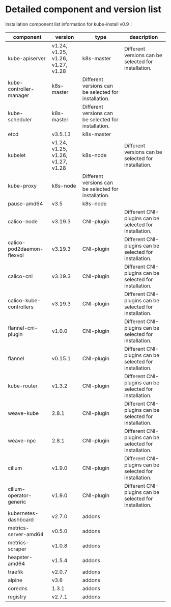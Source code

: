 
# Detailed component and version list

Installation component list information for kube-install v0.9：


| component                 | version                            | type                                                  | description                                              |
| ------------------------- | ---------------------------------- | ----------------------------------------------------- | -------------------------------------------------------- |
| kube-apiserver            | v1.24, v1.25, v1.26,  v1.27, v1.28 | k8s-master                                            | Different versions can be  selected for installation.    |
| kube-controller-manager   | k8s-master                         | Different versions can be  selected for installation. |                                                          |
| kube-scheduler            | k8s-master                         | Different versions can be  selected for installation. |                                                          |
| etcd                      | v3.5.13                            | k8s-master                                            |                                                          |
| kubelet                   | v1.24, v1.25, v1.26,  v1.27, v1.28 | k8s-node                                              | Different versions can be  selected for installation.    |
| kube-proxy                | k8s-node                           | Different versions can be  selected for installation. |                                                          |
| pause-amd64               | v3.5                               | k8s-node                                              |                                                          |
| calico-node               | v3.19.3                            | CNI-plugin                                            | Different CNI-plugins can be  selected for installation. |
| calico-pod2daemon-flexvol | v3.19.3                            | CNI-plugin                                            | Different CNI-plugins can be  selected for installation. |
| calico-cni                | v3.19.3                            | CNI-plugin                                            | Different CNI-plugins can be  selected for installation. |
| calico-kube-controllers   | v3.19.3                            | CNI-plugin                                            | Different CNI-plugins can be  selected for installation. |
| flannel-cni-plugin        | v1.0.0                             | CNI-plugin                                            | Different CNI-plugins can be  selected for installation. |
| flannel                   | v0.15.1                            | CNI-plugin                                            | Different CNI-plugins can be  selected for installation. |
| kube-router               | v1.3.2                             | CNI-plugin                                            | Different CNI-plugins can be  selected for installation. |
| weave-kube                | 2.8.1                              | CNI-plugin                                            | Different CNI-plugins can be  selected for installation. |
| weave-npc                 | 2.8.1                              | CNI-plugin                                            | Different CNI-plugins can be  selected for installation. |
| cilium                    | v1.9.0                             | CNI-plugin                                            | Different CNI-plugins can be  selected for installation. |
| cilium-operator-generic   | v1.9.0                             | CNI-plugin                                            | Different CNI-plugins can be  selected for installation. |
| kubernetes-dashboard      | v2.7.0                             | addons                                                |                                                          |
| metrics-server-amd64      | v0.5.0                             | addons                                                |                                                          |
| metrics-scraper           | v1.0.8                             | addons                                                |                                                          |
| heapster-amd64            | v1.5.4                             | addons                                                |                                                          |
| traefik                   | v2.0.7                             | addons                                                |                                                          |
| alpine                    | v3.6                               | addons                                                |                                                          |
| coredns                   | 1.3.1                              | addons                                                |                                                          |
| registry                  | v2.7.1                             | addons                                                |                                                          |






